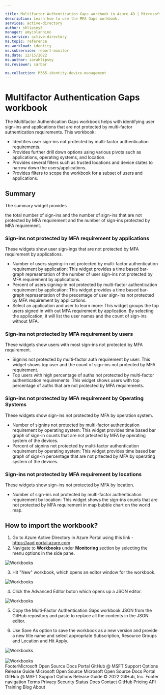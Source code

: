 ```yaml
---

title: Multifactor Authentication Gaps workbook in Azure AD | Microsoft Docs
description: Learn how to use the MFA Gaps workbook.
services: active-directory
author: shlipsey3
manager: amycolannino
ms.service: active-directory
ms.topic: reference
ms.workload: identity
ms.subservice: report-monitor
ms.date: 12/15/2022
ms.author: sarahlipsey
ms.reviewer: sarbar 

ms.collection: M365-identity-device-management
---
```


# Multifactor Authentication Gaps workbook

The Multifactor Authentication Gaps workbook helps with identifying user sign-ins and applications that are not protected by multi-factor authentication requirements. This workbook:
* Identifies user sign-ins not protected by multi-factor authentication requirements.
* Provides further drill down options using various pivots such as applications, operating systems, and location.
* Provides several filters such as trusted locations and device states to narrow down the users/applications. 
* Provides filters to scope the workbook for a subset of users and applications.

## Summary
The summary widget provides 

the total number of sign-ins and the number of sign-ins that are not protected by MFA requirement and the number of sign-ins protected by MFA requirement.

### Sign-ins not protected by MFA requirement by applications
These widgets show user sign-ings that are not protected by MFA requirement by applications.
* Number of users signing-in not protected by multi-factor authentication requirement by application: This widget provides a time based bar-graph representation of the number of user sign-ins not protected by MFA requirement by applications.
* Percent of users signing-in not protected by multi-factor authentication requirement by application: This widget provides a time based bar-graph representation of the precentage of user sign-ins not protected by MFA requirement by applications.
* Select an application and user to learn more: This widget groups the top users signed in with out MFA requirement by application. By selecting the application, it will list the user names and the count of sign-ins without MFA.

### Sign-ins not protected by MFA requirement by users
These widgets show users with most sign-ins not protected by MFA requirement.
* Signins not protected by multi-factor auth requirement by user: This widget shows top user and the count of sign-ins not protected by MFA requirement.
* Top users with high percentage of auths not protected by multi-factor authentication requirements: This widget shows users with top percentage of auths that are not protected by MFA requirements.

### Sign-ins not protected by MFA requirement by Operating Systems
These widgets show sign-ins not protected by MFA by operation system.
* Number of signins not protected by multi-factor authentication requirement by operating system: This widget provides time based bar graph of sign-in counts that are not prtected by MFA by operating system of the devices.
* Percent of signins not protected by multi-factor authentication requirement by operating system: This widget provides time based bar graph of sign-in percentage that are not prtected by MFA by operating system of the devices.

### Sign-ins not protected by MFA requirement by locations
These widgets show sign-ins not protected by MFA by location.
* Number of sign-ins not protected by multi-factor authentication requirement by location: This widget shows the sign-ins counts that are not protected by MFA requirement in map bubble chart on the world map. 

## How to import the workbook?
1. Go to Azure Active Directory in Azure Portal using this link - https://aad.portal.azure.com
2. Navigate to **Workbooks** under **Monitoring** section by selecting the menu options in the side pane.

<img src=".\Images\Workbooks.jpg" alt="Workbooks" title="Azure Active Directory Workbooks" style="display: block; margin: 0 auto"/>

3. Hit "New" workbook, which opens an editor window for the workbook.

<img src=".\Images\New Workbook.jpg" alt="Workbooks" title="Add New Workbook" style="display: block; margin: 0 auto"/>

4. Click the Advanced Editor buton which opens up a JSON editor.

<img src=".\Images\Workbook Advanced Editor.jpg" alt="Workbooks" title="Workbook Advanced Editor Option" style="display: block; margin: 0 auto"/>

5. Copy the Multi-Factor Authentication Gaps workbook JSON from the GitHub repository and paste to replace all the contents in the JSON editor.

6. Use Save As option to save the workbook as a new version and provide a new title name and select appropriate Subscription, Resource Groups and Location and Hit Apply.

<img src=".\Images\Workbook Save As.jpg" alt="Workbooks" title="Workbook Save As Option" style="display: block; margin: 0 auto"/>
<br/>
<img src=".\Images\Workbook Save As Title.jpg" alt="Workbooks" title="Workbook Save As Title" style="display: block; margin: 0 auto"/>
FooterMicrosoft Open Source
Docs
Portal
GitHub @ MSFT
Support Options
Release Guide
Microsoft Open Source
Microsoft Open Source
Docs
Portal
GitHub @ MSFT
Support Options
Release Guide
© 2022 GitHub, Inc.
Footer navigation
Terms
Privacy
Security
Status
Docs
Contact GitHub
Pricing
API
Training
Blog
About
